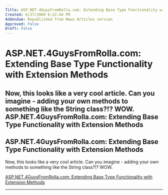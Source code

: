 ```yaml
---
Title: ASP.NET.4GuysFromRolla.com: Extending Base Type Functionality with Extension Methods
Created: 6/27/2009 6:22:44 PM
Addendum: Republished from News Articles version
Approved: False
Draft: False
---
```

# ASP.NET.4GuysFromRolla.com: Extending Base Type Functionality with Extension Methods
Now, this looks like a very cool article. Can you imagine - adding your own methods to something like the String class?!? WOW.   ASP.NET.4GuysFromRolla.com: Extending Base Type Functionality with Extension Methods
---

## ASP.NET.4GuysFromRolla.com: Extending Base Type Functionality with Extension Methods


Now, this looks like a very cool article. Can you imagine - adding your own methods to something like the String class?!? WOW.



[ASP.NET.4GuysFromRolla.com: Extending Base Type Functionality with Extension Methods](http://aspnet.4guysfromrolla.com/articles/120507-1.aspx)


<script src="/DesktopModules/itcMetaPost/js/m.js" type="text/javascript"></script>


---


